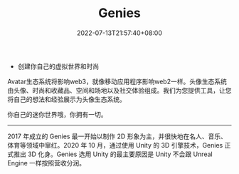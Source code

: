 ﻿---
weight: 
title: "Genies"
description: "Create your own avatar worlds and fashion"
date: 2022-07-13T21:57:40+08:00
lastmod: 2022-07-13T16:45:40+08:00
draft: false
authors: ["MineW"]
featuredImage: "371.jpg"
link: "https://genies.com/"
tags: ["Genies","ΠιΔβΠΞΟσ"]
categories: ["navigation"]
navigation: ["ΠιΔβΠΞΟσ"]
lightgallery: true
toc: true
pinned: false
recommend: false
recommend1: false
---
- 创建你自己的虚拟世界和时尚

Avatar生态系统将影响web3，就像移动应用程序影响web2一样。头像生态系统由头像、时尚和收藏品、空间和场地以及社交体验组成。我们为您提供工具，让您将自己的想法和经验展示为头像生态系统。

你自己的迷你世界哦，你拥有一切。

---


2017 年成立的 Genies 最一开始以制作 2D 形象为主，并很快地在名人、音乐、体育等领域中窜红。2020 年 10 月，通过使用 Unity 的 3D 引擎技术，Genies 正式推出 3D 化身。Genies 选用 Unity 的最主要原因是 Unity 不会跟 Unreal Engine 一样按照营收分润。